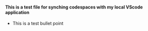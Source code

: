 #### This is a test file for synching codespaces with my local VScode application 

* This is a test bullet point
